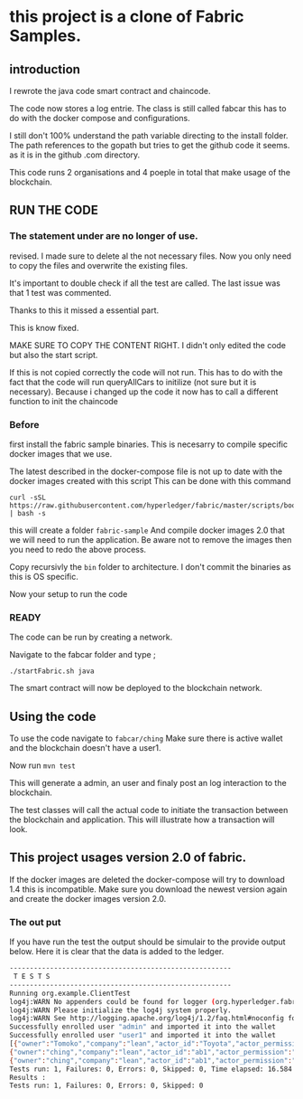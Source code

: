 # this project is a clone of Fabric Samples.
## introduction
I rewrote the java code smart contract and chaincode.

The code now stores a log entrie.
The class is still called fabcar this has to do with the docker compose and configurations.

I still don't 100% understand the path variable directing to the install folder.
The path references to the gopath but tries to get the github code it seems.
as it is in the github .com directory.

This code runs 2 organisations and 4 poeple in total that make usage of the blockchain.

## RUN THE CODE

### The statement under are no longer of use.
revised.
I made sure to delete al the not necessary files.
Now you only need to copy the files and overwrite the existing files.

It's important to double check if all the test are called.
The last issue was that 1 test was commented.

Thanks to this it missed a essential part.

This is know fixed.

MAKE SURE TO COPY THE CONTENT RIGHT.
I didn't only edited the code but also the start script.

If this is not copied correctly the code will not run.
This has to do with the fact that the code will run queryAllCars to initilize (not sure but it is necessary).
Because i changed up the code it now has to call a different function to init the chaincode

### Before
first install the fabric sample binaries.
This is necesarry to compile specific docker images that we use.

The latest described in the docker-compose file is not up to date with the docker images created with this script
This can be done with this command

```
curl -sSL https://raw.githubusercontent.com/hyperledger/fabric/master/scripts/bootstrap.sh | bash -s 

```
this will create a folder `fabric-sample`
And compile docker images 2.0 that we will need to run the application.
Be aware not to remove the images then you need to redo the above process.

Copy recursivly the `bin` folder to architecture.
I don't commit the binaries as this is OS specific.

Now your setup to run the code

### READY

The code can be run by creating a network.

Navigate to the fabcar folder and type ;

`./startFabric.sh java`

The smart contract will now be deployed to the blockchain network.

## Using the code

To use the code navigate to `fabcar/ching`
Make sure there is active wallet and the blockchain doesn't have a user1.

Now run `mvn test`

This will generate a admin, an user and finaly post an log interaction to the blockchain.

The test classes will call the actual code to initiate the transaction between the blockchain and application.
This will illustrate how a transaction will look.


## This project usages version 2.0 of fabric.
If the docker images are deleted the docker-compose will try to download 1.4 this is incompatible.
Make sure you download the newest version again and create the docker images version 2.0.

### The out put 
If you have run the test the output should be simulair to the provide output below.
Here it is clear that the data is added to the ledger.



```bash
-------------------------------------------------------
 T E S T S
-------------------------------------------------------                                                               
Running org.example.ClientTest                                                                                        
log4j:WARN No appenders could be found for logger (org.hyperledger.fabric_ca.sdk.helper.Config).                      
log4j:WARN Please initialize the log4j system properly.                                                               
log4j:WARN See http://logging.apache.org/log4j/1.2/faq.html#noconfig for more info.
Successfully enrolled user "admin" and imported it into the wallet                                                    
Successfully enrolled user "user1" and imported it into the wallet                                                    
[{"owner":"Tomoko","company":"lean","actor_id":"Toyota","actor_permission":"B","file_id":"12a","file_permission":"A"},{"owner":"Tomoko","company":"lean","actor_id":"ching","actor_permission":"A","file_id":"12b","file_permission":"A"}]
{"owner":"ching","company":"lean","actor_id":"ab1","actor_permission":"A","file_id":"Grey","file_permission":"A"}     
{"owner":"ching","company":"lean","actor_id":"ab1","actor_permission":"A","file_id":"Grey","file_permission":"A"}     
Tests run: 1, Failures: 0, Errors: 0, Skipped: 0, Time elapsed: 16.584 sec                                            
Results :                                                                                                             
Tests run: 1, Failures: 0, Errors: 0, Skipped: 0

```
